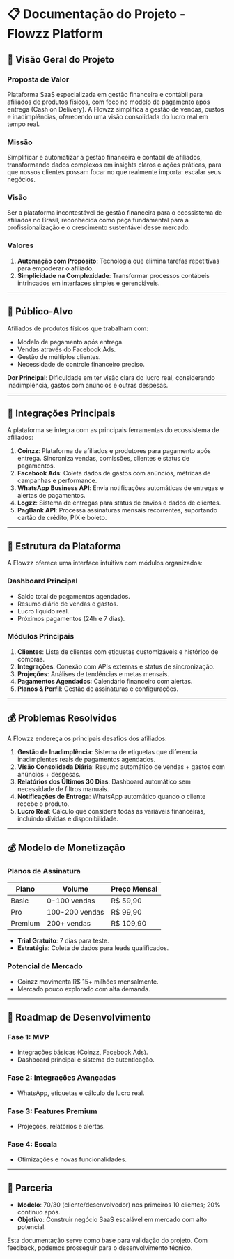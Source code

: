 # 📋 Documentação do Projeto - Flowzz Platform

## 🎯 Visão Geral do Projeto

### **Proposta de Valor**
Plataforma SaaS especializada em gestão financeira e contábil para afiliados de produtos físicos, com foco no modelo de pagamento após entrega (Cash on Delivery). A Flowzz simplifica a gestão de vendas, custos e inadimplências, oferecendo uma visão consolidada do lucro real em tempo real.

### **Missão**
Simplificar e automatizar a gestão financeira e contábil de afiliados, transformando dados complexos em insights claros e ações práticas, para que nossos clientes possam focar no que realmente importa: escalar seus negócios.

### **Visão**
Ser a plataforma incontestável de gestão financeira para o ecossistema de afiliados no Brasil, reconhecida como peça fundamental para a profissionalização e o crescimento sustentável desse mercado.

### **Valores**
1. **Automação com Propósito**: Tecnologia que elimina tarefas repetitivas para empoderar o afiliado.
2. **Simplicidade na Complexidade**: Transformar processos contábeis intrincados em interfaces simples e gerenciáveis.

---

## 👥 Público-Alvo
Afiliados de produtos físicos que trabalham com:
- Modelo de pagamento após entrega.
- Vendas através do Facebook Ads.
- Gestão de múltiplos clientes.
- Necessidade de controle financeiro preciso.

**Dor Principal**: Dificuldade em ter visão clara do lucro real, considerando inadimplência, gastos com anúncios e outras despesas.

---

## 🔌 Integrações Principais
A plataforma se integra com as principais ferramentas do ecossistema de afiliados:

1. **Coinzz**: Plataforma de afiliados e produtores para pagamento após entrega. Sincroniza vendas, comissões, clientes e status de pagamentos.
2. **Facebook Ads**: Coleta dados de gastos com anúncios, métricas de campanhas e performance.
3. **WhatsApp Business API**: Envia notificações automáticas de entregas e alertas de pagamentos.
4. **Logzz**: Sistema de entregas para status de envios e dados de clientes.
5. **PagBank API**: Processa assinaturas mensais recorrentes, suportando cartão de crédito, PIX e boleto.

---

## 🎨 Estrutura da Plataforma
A Flowzz oferece uma interface intuitiva com módulos organizados:

### **Dashboard Principal**
- Saldo total de pagamentos agendados.
- Resumo diário de vendas e gastos.
- Lucro líquido real.
- Próximos pagamentos (24h e 7 dias).

### **Módulos Principais**
1. **Clientes**: Lista de clientes com etiquetas customizáveis e histórico de compras.
2. **Integrações**: Conexão com APIs externas e status de sincronização.
3. **Projeções**: Análises de tendências e metas mensais.
4. **Pagamentos Agendados**: Calendário financeiro com alertas.
5. **Planos & Perfil**: Gestão de assinaturas e configurações.

---

## 💰 Problemas Resolvidos
A Flowzz endereça os principais desafios dos afiliados:

1. **Gestão de Inadimplência**: Sistema de etiquetas que diferencia inadimplentes reais de pagamentos agendados.
2. **Visão Consolidada Diária**: Resumo automático de vendas + gastos com anúncios + despesas.
3. **Relatórios dos Últimos 30 Dias**: Dashboard automático sem necessidade de filtros manuais.
4. **Notificações de Entrega**: WhatsApp automático quando o cliente recebe o produto.
5. **Lucro Real**: Cálculo que considera todas as variáveis financeiras, incluindo dívidas e disponibilidade.

---

## 💰 Modelo de Monetização
### **Planos de Assinatura**
| Plano     | Volume       | Preço Mensal |
|-----------|--------------|--------------|
| Basic    | 0-100 vendas| R$ 59,90    |
| Pro      | 100-200 vendas| R$ 99,90  |
| Premium  | 200+ vendas | R$ 109,90   |

- **Trial Gratuito**: 7 dias para teste.
- **Estratégia**: Coleta de dados para leads qualificados.

### **Potencial de Mercado**
- Coinzz movimenta R$ 15+ milhões mensalmente.
- Mercado pouco explorado com alta demanda.

---

## 🚀 Roadmap de Desenvolvimento
### **Fase 1: MVP**
- Integrações básicas (Coinzz, Facebook Ads).
- Dashboard principal e sistema de autenticação.

### **Fase 2: Integrações Avançadas**
- WhatsApp, etiquetas e cálculo de lucro real.

### **Fase 3: Features Premium**
- Projeções, relatórios e alertas.

### **Fase 4: Escala**
- Otimizações e novas funcionalidades.

---

## 🤝 Parceria
- **Modelo**: 70/30 (cliente/desenvolvedor) nos primeiros 10 clientes; 20% contínuo após.
- **Objetivo**: Construir negócio SaaS escalável em mercado com alto potencial.

Esta documentação serve como base para validação do projeto. Com feedback, podemos prosseguir para o desenvolvimento técnico.